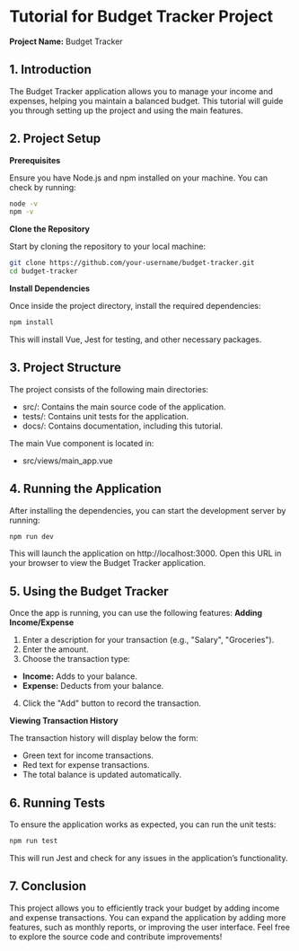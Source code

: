 # Tutorial for Budget Tracker Project

**Project Name:** Budget Tracker

## **1. Introduction**

The Budget Tracker application allows you to manage your income and expenses, helping you maintain a balanced budget. This tutorial will guide you through setting up the project and using the main features.

## 2. Project Setup

**Prerequisites**

Ensure you have Node.js and npm installed on your machine. You can check by running:

```bash
node -v
npm -v
```

**Clone the Repository**

Start by cloning the repository to your local machine:

```bash
git clone https://github.com/your-username/budget-tracker.git
cd budget-tracker
```

**Install Dependencies**

Once inside the project directory, install the required dependencies:

```bash
npm install
```

This will install Vue, Jest for testing, and other necessary packages.

## 3. Project Structure

The project consists of the following main directories:

- src/: Contains the main source code of the application.
- tests/: Contains unit tests for the application.
- docs/: Contains documentation, including this tutorial.

The main Vue component is located in:

- src/views/main_app.vue

## 4. Running the Application

After installing the dependencies, you can start the development server by running:

```bash
npm run dev
```

This will launch the application on http://localhost:3000. Open this URL in your browser to view the Budget Tracker application.

## 5. Using the Budget Tracker

Once the app is running, you can use the following features:
**Adding Income/Expense**

1. Enter a description for your transaction (e.g., "Salary", "Groceries").
2. Enter the amount.
3. Choose the transaction type:

- **Income:** Adds to your balance.
- **Expense:** Deducts from your balance.

4. Click the "Add" button to record the transaction.

**Viewing Transaction History**

The transaction history will display below the form:

- Green text for income transactions.
- Red text for expense transactions.
- The total balance is updated automatically.

## 6. Running Tests

To ensure the application works as expected, you can run the unit tests:

```bash
npm run test
```

This will run Jest and check for any issues in the application’s functionality.

## 7. Conclusion

This project allows you to efficiently track your budget by adding income and expense transactions. You can expand the application by adding more features, such as monthly reports, or improving the user interface. Feel free to explore the source code and contribute improvements!
